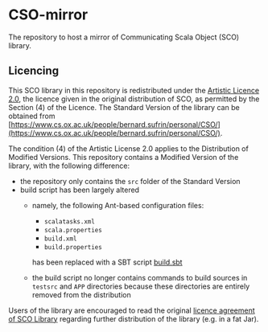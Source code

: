 # CSO-mirror

The repository to host a mirror of Communicating Scala Object (SCO) library.

## Licencing

This SCO library in this repository is redistributed under the [Artistic Licence 2.0](https://www.cs.ox.ac.uk/people/bernard.sufrin/personal/CSO/ArtisticLicence.txt), the licence given in the original distribution of SCO, as permitted by the Section (4) of the Licence. The Standard Version of the library can be obtained from [https://www.cs.ox.ac.uk/people/bernard.sufrin/personal/CSO/](https://www.cs.ox.ac.uk/people/bernard.sufrin/personal/CSO/).

The condition (4) of the Artistic License 2.0 applies to the Distribution of Modified Versions. This repository contains a Modified Version of the library, with the following difference:
 - the repository only contains the `src` folder of the Standard Version
 - build script has been largely altered
   - namely, the following Ant-based configuration files:
     - `scalatasks.xml`
     - `scala.properties`
     - `build.xml`
     - `build.properties`
     
     has been replaced with a SBT script [build.sbt](./build.sbt)
   - the build script no longer contains commands to build sources in `testsrc` and `APP` directories
     because these directories are entirely removed from the distribution

Users of the library are encouraged to read the original [licence agreement of SCO Library](https://www.cs.ox.ac.uk/people/bernard.sufrin/personal/CSO/ArtisticLicence.txt) regarding further distribution of the library (e.g. in a fat Jar).
